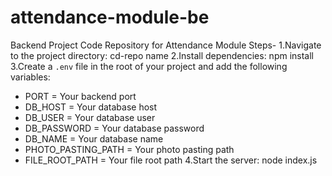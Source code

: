 # attendance-module-be
Backend Project Code Repository for Attendance Module
Steps-
1.Navigate to the project directory:
   cd-repo name
2.Install dependencies:
   npm install
3.Create a `.env` file in the root of your project and add the following variables:
- PORT = Your backend port
- DB_HOST = Your database host
- DB_USER = Your database user
- DB_PASSWORD = Your database password
- DB_NAME = Your database name
- PHOTO_PASTING_PATH = Your photo pasting path 
- FILE_ROOT_PATH = Your file root path
4.Start the server:
   node index.js